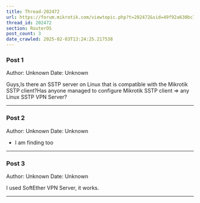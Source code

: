 ```yaml
---
title: Thread-202472
url: https://forum.mikrotik.com/viewtopic.php?t=202472&sid=49f92a630bc7970d8ca50523be880e8f
thread_id: 202472
section: RouterOS
post_count: 3
date_crawled: 2025-02-03T13:24:25.217538
---
```


### Post 1
Author: Unknown
Date: Unknown

Guys,Is there an SSTP server on Linux that is compatible with the Mikrotik SSTP client?Has anyone managed to configure Mikrotik SSTP client => any Linux SSTP VPN Server?

---
### Post 2
Author: Unknown
Date: Unknown

+ I am finding too

---
### Post 3
Author: Unknown
Date: Unknown

I used SoftEther VPN Server, it works.

---
